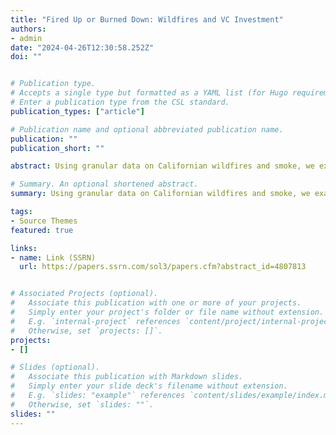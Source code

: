 ```yaml
---
title: "Fired Up or Burned Down: Wildfires and VC Investment"
authors:
- admin
date: "2024-04-26T12:30:58.252Z"
doi: ""


# Publication type.
# Accepts a single type but formatted as a YAML list (for Hugo requirements).
# Enter a publication type from the CSL standard.
publication_types: ["article"]

# Publication name and optional abbreviated publication name.
publication: ""
publication_short: ""

abstract: Using granular data on Californian wildfires and smoke, we examine the behavior of venture capitalists (VCs) and VC-backed startups after such events. We find that VCs are more likely to invest in ESG-oriented startups following wildfires, but decrease their average investment amount. We differentiate the effects of wildfires from smoke, uncovering the underlying mechanism of salience bias. For VC-backed startups, we observe an increase in green patent production following wildfires, indicating a shift towards more environmentally friendly innovations. While wildfires do not affect startups' near-future financing opportunities, they pose detrimental effects if encountered during the startups' nascent stage.

# Summary. An optional shortened abstract.
summary: Using granular data on Californian wildfires and smoke, we examine the behavior of venture capitalists (VCs) and VC-backed startups after such events. We find that VCs are more likely to invest in ESG-oriented startups following wildfires, but decrease their average investment amount. We differentiate the effects of wildfires from smoke, uncovering the underlying mechanism of salience bias. For VC-backed startups, we observe an increase in green patent production following wildfires, indicating a shift towards more environmentally friendly innovations. While wildfires do not affect startups' near-future financing opportunities, they pose detrimental effects if encountered during the startups' nascent stage.

tags:
- Source Themes
featured: true

links:
- name: Link (SSRN)
  url: https://papers.ssrn.com/sol3/papers.cfm?abstract_id=4807813


# Associated Projects (optional).
#   Associate this publication with one or more of your projects.
#   Simply enter your project's folder or file name without extension.
#   E.g. `internal-project` references `content/project/internal-project/index.md`.
#   Otherwise, set `projects: []`.
projects:
- []

# Slides (optional).
#   Associate this publication with Markdown slides.
#   Simply enter your slide deck's filename without extension.
#   E.g. `slides: "example"` references `content/slides/example/index.md`.
#   Otherwise, set `slides: ""`.
slides: ""
---
```


